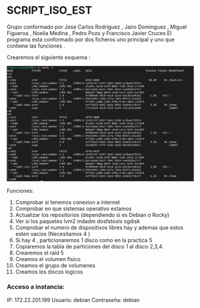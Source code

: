 # SCRIPT_ISO_EST
Grupo conformado por Jose Carlos Rodriguez , Jairo Dominguez , Miguel Figueroa , Noelia Medina , Pedro Pozo y Francisco Javier Cruces 
El programa esta conformado por dos ficheros uno principal y uno que contiene las funciones .

Crearemos el siguiente esquema :

![](./LVM_R5.png)

Funciones:
1. Comprobar si tenemos conexion a internet 
2. Comprobar en que sistemas operativo estamos
3. Actualizar los repositorios (dependiendo si es Debian o Rocky)
4. Ver si los paquetes lvm2 mdadm dosfstools sgdisk  
5. Comprobar el numero de dispositivos libres hay y ademas que estos esten vacios (Necesitamos 4 )
6. Si hay 4 , particionaremos 1 disco como en la practica 5
7. Copiaremos la tabla de particiones del disco 1 al disco 2,3,4.
8. Crearemos el raid 5
9. Creamos el volumen fisico
10. Creamos el grupo de volumenes
11. Creamos los discos logicos 

### Acceso a instancia:
IP: 172.22.201.199
Usuario: debian
Contraseña: debian
